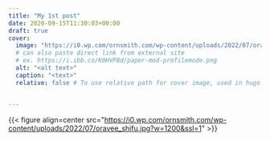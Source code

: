 ```yaml
---
title: "My 1st post"
date: 2020-09-15T11:30:03+00:00
draft: true
cover:
  image: "https://i0.wp.com/ornsmith.com/wp-content/uploads/2022/07/oravee_shifu.jpg?w=1200&ssl=1"
  # can also paste direct link from external site
  # ex. https://i.ibb.co/K0HVPBd/paper-mod-profilemode.png
  alt: "<alt text>"
  caption: "<text>"
  relative: false # To use relative path for cover image, used in hugo Page-bundles


---
```



{{< figure align=center src="https://i0.wp.com/ornsmith.com/wp-content/uploads/2022/07/oravee_shifu.jpg?w=1200&ssl=1" >}}
